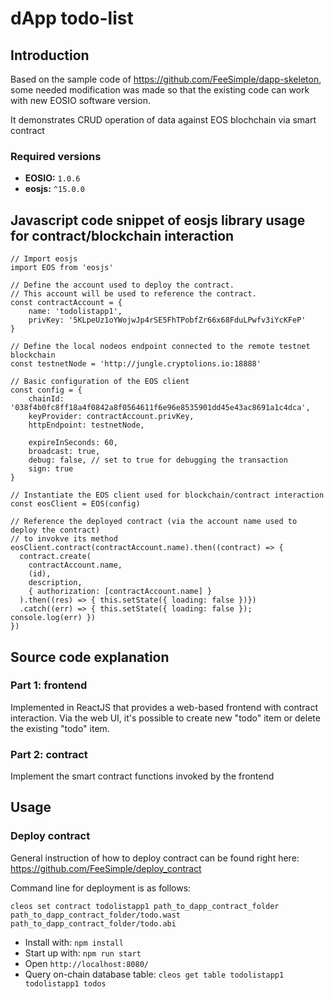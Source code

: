# dApp todo-list

## Introduction

Based on the sample code of https://github.com/FeeSimple/dapp-skeleton, some needed modification
was made so that the existing code can work with new EOSIO software version.

It demonstrates CRUD operation of data against EOS blochchain via smart contract

### Required versions

* **EOSIO:** `1.0.6`
* **eosjs:** `^15.0.0`

## Javascript code snippet of eosjs library usage for contract/blockchain interaction

```
// Import eosjs
import EOS from 'eosjs'

// Define the account used to deploy the contract.
// This account will be used to reference the contract.
const contractAccount = {
    name: 'todolistapp1',
    privKey: '5KLpeUz1oYWojwJp4rSE5FhTPobfZr66x68FduLPwfv3iYcKFeP'
}

// Define the local nodeos endpoint connected to the remote testnet blockchain
const testnetNode = 'http://jungle.cryptolions.io:18888'

// Basic configuration of the EOS client
const config = {
    chainId: '038f4b0fc8ff18a4f0842a8f0564611f6e96e8535901dd45e43ac8691a1c4dca',
    keyProvider: contractAccount.privKey,
    httpEndpoint: testnetNode,

    expireInSeconds: 60,
    broadcast: true,
    debug: false, // set to true for debugging the transaction
    sign: true
}

// Instantiate the EOS client used for blockchain/contract interaction
const eosClient = EOS(config)

// Reference the deployed contract (via the account name used to deploy the contract)
// to invokve its method
eosClient.contract(contractAccount.name).then((contract) => {
  contract.create(
    contractAccount.name,
    (id),
    description,
    { authorization: [contractAccount.name] }
  ).then((res) => { this.setState({ loading: false })})
  .catch((err) => { this.setState({ loading: false }); console.log(err) })
})

```

## Source code explanation

### Part 1: frontend

Implemented in ReactJS that provides a web-based frontend with contract interaction.
Via the web UI, it's possible to create new "todo" item or delete the existing "todo" item.

### Part 2: contract

Implement the smart contract functions invoked by the frontend

## Usage

### Deploy contract

General instruction of how to deploy contract can be found right here:
https://github.com/FeeSimple/deploy_contract

Command line for deployment is as follows:

```
cleos set contract todolistapp1 path_to_dapp_contract_folder path_to_dapp_contract_folder/todo.wast path_to_dapp_contract_folder/todo.abi
```

* Install with: `npm install`
* Start up with: `npm run start`
* Open `http://localhost:8080/`
* Query on-chain database table: `cleos get table todolistapp1 todolistapp1 todos`
